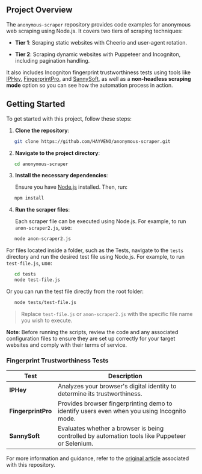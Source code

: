 ## Project Overview

The `anonymous-scraper` repository provides code examples for anonymous web scraping using Node.js. It covers two tiers of scraping techniques:

- **Tier 1**: Scraping static websites with Cheerio and user-agent rotation.

- **Tier 2**: Scraping dynamic websites with Puppeteer and Incogniton, including pagination handling.

It also includes Incogniton fingerprint trustworthiness tests using tools like [IPHey](https://iphey.com/), [FingerprintPro](https://fingerprint.com/), and [SannySoft](https://bot.sannysoft.com/), as well as a **non-headless scraping mode** option so you can see how the automation process in action.

## Getting Started

To get started with this project, follow these steps:

1. **Clone the repository**:

``` bash
   git clone https://github.com/HAYVENO/anonymous-scraper.git
```

2. **Navigate to the project directory**:

``` bash
   cd anonymous-scraper
```

3. **Install the necessary dependencies**:

   Ensure you have [Node.js](https://nodejs.org/) installed. Then, run:

``` bash
   npm install
```

4. **Run the scraper files**:

   Each scraper file can be executed using Node.js. For example, to run `anon-scraper2.js`, use:

``` bash
   node anon-scraper2.js
```

For files located inside a folder, such as the Tests, navigate to the `tests` directory and run the desired test file using Node.js. For example, to run `test-file.js`, use:

``` bash
   cd tests
   node test-file.js
```

Or you can run the test file directly from the root folder:
```bash
   node tests/test-file.js
```

>Replace `test-file.js` or `anon-scraper2.js` with the specific file name you wish to execute.

**Note**: Before running the scripts, review the code and any associated configuration files to ensure they are set up correctly for your target websites and comply with their terms of service.

### Fingerprint Trustworthiness Tests

| Test        | Description                                                                                   |
|-------------|-----------------------------------------------------------------------------------------------|
| **IPHey**   | Analyzes your browser's digital identity to determine its trustworthiness.  |
| **FingerprintPro** | Provides browser fingerprinting demo to identify users even when you using Incognito mode.  |
| **SannySoft**   | Evaluates whether a browser is being controlled by automation tools like Puppeteer or Selenium. |

For more information and guidance, refer to the [original article](https://hayven.dev/blog/x-scrape) associated with this repository.
